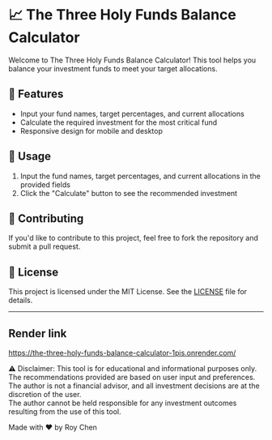 # 📈 The Three Holy Funds Balance Calculator

Welcome to The Three Holy Funds Balance Calculator! This tool helps you balance your investment funds to meet your target allocations.

## 🚀 Features

- Input your fund names, target percentages, and current allocations
- Calculate the required investment for the most critical fund
- Responsive design for mobile and desktop

## 📝 Usage

1. Input the fund names, target percentages, and current allocations in the provided fields
2. Click the "Calculate" button to see the recommended investment

## 🤝 Contributing

If you'd like to contribute to this project, feel free to fork the repository and submit a pull request.

## 📄 License

This project is licensed under the MIT License. See the [LICENSE](LICENSE) file for details.

---

## Render link 
https://the-three-holy-funds-balance-calculator-1pis.onrender.com/

⚠️ Disclaimer: This tool is for educational and informational purposes only. The recommendations provided are based on user input and preferences.<br/> The author is not a financial advisor, and all investment decisions are at the discretion of the user.<br/> The author cannot be held responsible for any investment outcomes resulting from the use of this tool.

Made with ❤️ by Roy Chen
